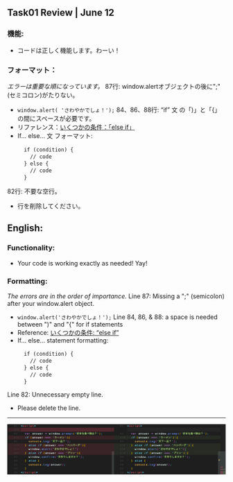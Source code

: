 ## Task01 Review | June 12

### 機能:
* コードは正しく機能します。わーい！
### フォーマット：
*エラーは重要な順になっています。*
87行: window.alertオブジェクトの後に";"(セミコロン)がたりない。
  * `window.alert( 'さわやかでしょ！');`
84、86、88行: “if” 文 の「)」と「{」の間にスペースが必要です。
  * リファレンス：[いくつかの条件：「else if」](https://ja.javascript.info/ifelse#ref-329)
  * If... else... 文 フォーマット:
    ```
      if (condition) {
        // code
      } else {
        // code
      }
    ```
82行: 不要な空行。
  * 行を削除してください。

English:
---
### Functionality:
* Your code is working exactly as needed! Yay!
### Formatting:
*The errors are in the order of importance.*
Line 87: Missing a ";" (semicolon) after your window.alert object.
  * `window.alert('さわやかでしょ！');`
Line 84, 86, & 88: a space is needed between ")" and "{" for if statements
  * Reference: [いくつかの条件: “else if”](https://ja.javascript.info/ifelse#ref-329)
  * If... else... statement formatting:
    ```
      if (condition) {
        // code
      } else {
        // code
      }
    ```
Line 82: Unnecessary empty line.
  * Please delete the line.

---
![](Saba_June12.png)